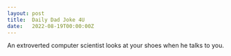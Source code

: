 ```yaml
---
layout: post
title:  Daily Dad Joke 4U
date:   2022-08-19T00:00:00Z
---
```

An extroverted computer scientist looks at your shoes when he talks to you.
